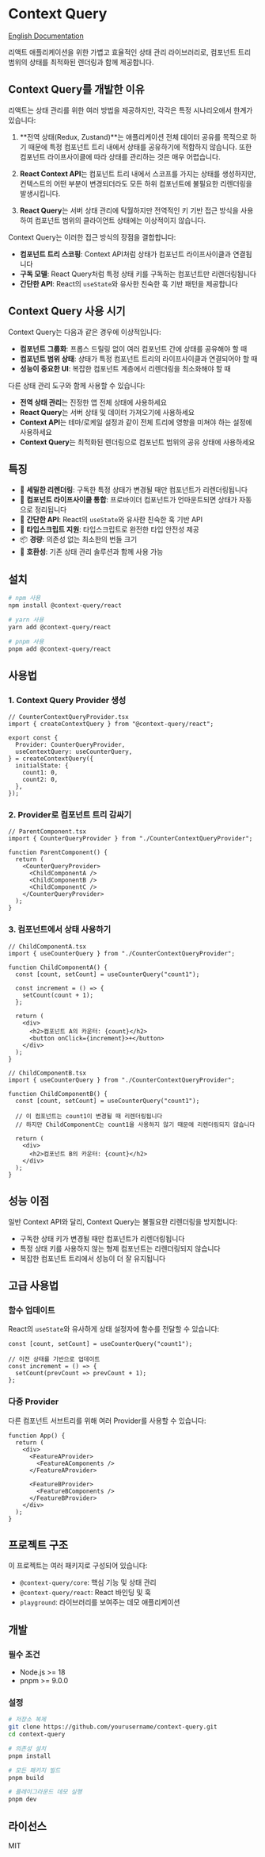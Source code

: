 # Context Query

[English Documentation](./README.md)

리액트 애플리케이션을 위한 가볍고 효율적인 상태 관리 라이브러리로, 컴포넌트 트리 범위의 상태를 최적화된 렌더링과 함께 제공합니다.

## Context Query를 개발한 이유

리액트는 상태 관리를 위한 여러 방법을 제공하지만, 각각은 특정 시나리오에서 한계가 있습니다:

1. **전역 상태(Redux, Zustand)**는 애플리케이션 전체 데이터 공유를 목적으로 하기 때문에 특정 컴포넌트 트리 내에서 상태를 공유하기에 적합하지 않습니다. 또한 컴포넌트 라이프사이클에 따라 상태를 관리하는 것은 매우 어렵습니다.

2. **React Context API**는 컴포넌트 트리 내에서 스코프를 가지는 상태를 생성하지만, 컨텍스트의 어떤 부분이 변경되더라도 모든 하위 컴포넌트에 불필요한 리렌더링을 발생시킵니다.

3. **React Query**는 서버 상태 관리에 탁월하지만 전역적인 키 기반 접근 방식을 사용하여 컴포넌트 범위의 클라이언트 상태에는 이상적이지 않습니다.

Context Query는 이러한 접근 방식의 장점을 결합합니다:
- **컴포넌트 트리 스코핑**: Context API처럼 상태가 컴포넌트 라이프사이클과 연결됩니다
- **구독 모델**: React Query처럼 특정 상태 키를 구독하는 컴포넌트만 리렌더링됩니다
- **간단한 API**: React의 `useState`와 유사한 친숙한 훅 기반 패턴을 제공합니다

## Context Query 사용 시기

Context Query는 다음과 같은 경우에 이상적입니다:

- **컴포넌트 그룹화**: 프롭스 드릴링 없이 여러 컴포넌트 간에 상태를 공유해야 할 때
- **컴포넌트 범위 상태**: 상태가 특정 컴포넌트 트리의 라이프사이클과 연결되어야 할 때
- **성능이 중요한 UI**: 복잡한 컴포넌트 계층에서 리렌더링을 최소화해야 할 때

다른 상태 관리 도구와 함께 사용할 수 있습니다:
- **전역 상태 관리**는 진정한 앱 전체 상태에 사용하세요
- **React Query**는 서버 상태 및 데이터 가져오기에 사용하세요
- **Context API**는 테마/로케일 설정과 같이 전체 트리에 영향을 미쳐야 하는 설정에 사용하세요
- **Context Query**는 최적화된 렌더링으로 컴포넌트 범위의 공유 상태에 사용하세요

## 특징

- 🚀 **세밀한 리렌더링**: 구독한 특정 상태가 변경될 때만 컴포넌트가 리렌더링됩니다
- 🔄 **컴포넌트 라이프사이클 통합**: 프로바이더 컴포넌트가 언마운트되면 상태가 자동으로 정리됩니다
- 🔌 **간단한 API**: React의 `useState`와 유사한 친숙한 훅 기반 API
- 🧩 **타입스크립트 지원**: 타입스크립트로 완전한 타입 안전성 제공
- 📦 **경량**: 의존성 없는 최소한의 번들 크기
- 🔧 **호환성**: 기존 상태 관리 솔루션과 함께 사용 가능

## 설치

```bash
# npm 사용
npm install @context-query/react

# yarn 사용
yarn add @context-query/react

# pnpm 사용
pnpm add @context-query/react
```

## 사용법

### 1. Context Query Provider 생성

```tsx
// CounterContextQueryProvider.tsx
import { createContextQuery } from "@context-query/react";

export const {
  Provider: CounterQueryProvider,
  useContextQuery: useCounterQuery,
} = createContextQuery({
  initialState: {
    count1: 0,
    count2: 0,
  },
});
```

### 2. Provider로 컴포넌트 트리 감싸기

```tsx
// ParentComponent.tsx
import { CounterQueryProvider } from "./CounterContextQueryProvider";

function ParentComponent() {
  return (
    <CounterQueryProvider>
      <ChildComponentA />
      <ChildComponentB />
      <ChildComponentC />
    </CounterQueryProvider>
  );
}
```

### 3. 컴포넌트에서 상태 사용하기

```tsx
// ChildComponentA.tsx
import { useCounterQuery } from "./CounterContextQueryProvider";

function ChildComponentA() {
  const [count, setCount] = useCounterQuery("count1");
  
  const increment = () => {
    setCount(count + 1);
  };

  return (
    <div>
      <h2>컴포넌트 A의 카운터: {count}</h2>
      <button onClick={increment}>+</button>
    </div>
  );
}

// ChildComponentB.tsx
import { useCounterQuery } from "./CounterContextQueryProvider";

function ChildComponentB() {
  const [count, setCount] = useCounterQuery("count1");
  
  // 이 컴포넌트는 count1이 변경될 때 리렌더링됩니다
  // 하지만 ChildComponentC는 count1을 사용하지 않기 때문에 리렌더링되지 않습니다
  
  return (
    <div>
      <h2>컴포넌트 B의 카운터: {count}</h2>
    </div>
  );
}
```

## 성능 이점

일반 Context API와 달리, Context Query는 불필요한 리렌더링을 방지합니다:

- 구독한 상태 키가 변경될 때만 컴포넌트가 리렌더링됩니다
- 특정 상태 키를 사용하지 않는 형제 컴포넌트는 리렌더링되지 않습니다
- 복잡한 컴포넌트 트리에서 성능이 더 잘 유지됩니다

## 고급 사용법

### 함수 업데이트

React의 `useState`와 유사하게 상태 설정자에 함수를 전달할 수 있습니다:

```tsx
const [count, setCount] = useCounterQuery("count1");

// 이전 상태를 기반으로 업데이트
const increment = () => {
  setCount(prevCount => prevCount + 1);
};
```

### 다중 Provider

다른 컴포넌트 서브트리를 위해 여러 Provider를 사용할 수 있습니다:

```tsx
function App() {
  return (
    <div>
      <FeatureAProvider>
        <FeatureAComponents />
      </FeatureAProvider>
      
      <FeatureBProvider>
        <FeatureBComponents />
      </FeatureBProvider>
    </div>
  );
}
```

## 프로젝트 구조

이 프로젝트는 여러 패키지로 구성되어 있습니다:

- `@context-query/core`: 핵심 기능 및 상태 관리
- `@context-query/react`: React 바인딩 및 훅
- `playground`: 라이브러리를 보여주는 데모 애플리케이션

## 개발

### 필수 조건

- Node.js >= 18
- pnpm >= 9.0.0

### 설정

```bash
# 저장소 복제
git clone https://github.com/yourusername/context-query.git
cd context-query

# 의존성 설치
pnpm install

# 모든 패키지 빌드
pnpm build

# 플레이그라운드 데모 실행
pnpm dev
```

## 라이선스

MIT
